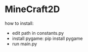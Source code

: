 # MineCraft2D
how to install:
- edit path in constants.py
- install pygame: pip install pygame
- run main.py
